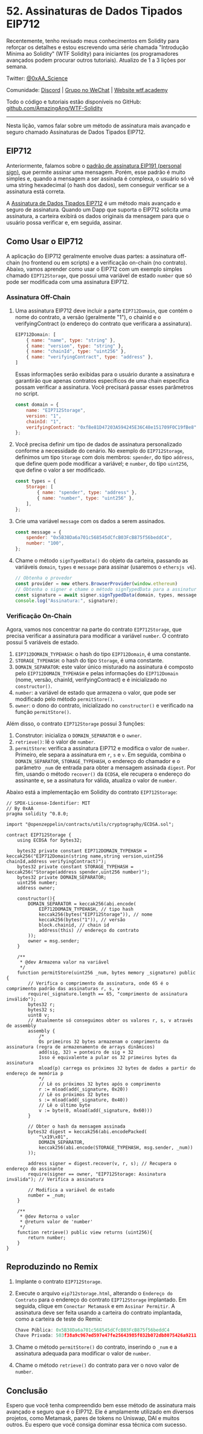 # 52. Assinaturas de Dados Tipados EIP712

Recentemente, tenho revisado meus conhecimentos em Solidity para reforçar os detalhes e estou escrevendo uma série chamada "Introdução Mínima ao Solidity" (WTF Solidity) para iniciantes (os programadores avançados podem procurar outros tutoriais). Atualizo de 1 a 3 lições por semana.

Twitter: [@0xAA_Science](https://twitter.com/0xAA_Science)

Comunidade: [Discord](https://discord.gg/5akcruXrsk) | [Grupo no WeChat](https://docs.google.com/forms/d/e/1FAIpQLSe4KGT8Sh6sJ7hedQRuIYirOoZK_85miz3dw7vA1-YjodgJ-A/viewform?usp=sf_link) | [Website wtf.academy](https://wtf.academy)

Todo o código e tutoriais estão disponíveis no GitHub: [github.com/AmazingAng/WTF-Solidity](https://github.com/AmazingAng/WTF-Solidity)

---

Nesta lição, vamos falar sobre um método de assinatura mais avançado e seguro chamado Assinaturas de Dados Tipados EIP712.

## EIP712

Anteriormente, falamos sobre o [padrão de assinatura EIP191 (personal sign)](../37_Signature/readme_pt-br.md), que permite assinar uma mensagem. Porém, esse padrão é muito simples e, quando a mensagem a ser assinada é complexa, o usuário só vê uma string hexadecimal (o hash dos dados), sem conseguir verificar se a assinatura está correta.

A [Assinatura de Dados Tipados EIP712](https://eips.ethereum.org/EIPS/eip-712) é um método mais avançado e seguro de assinatura. Quando um Dapp que suporta o EIP712 solicita uma assinatura, a carteira exibirá os dados originais da mensagem para que o usuário possa verificar e, em seguida, assinar.

## Como Usar o EIP712

A aplicação do EIP712 geralmente envolve duas partes: a assinatura off-chain (no frontend ou em scripts) e a verificação on-chain (no contrato). Abaixo, vamos aprender como usar o EIP712 com um exemplo simples chamado `EIP712Storage`, que possui uma variável de estado `number` que só pode ser modificada com uma assinatura EIP712.

### Assinatura Off-Chain

1. Uma assinatura EIP712 deve incluir a parte `EIP712Domain`, que contém o nome do contrato, a versão (geralmente "1"), o chainId e o verifyingContract (o endereço do contrato que verificara a assinatura).

    ```js
    EIP712Domain: [
        { name: "name", type: "string" },
        { name: "version", type: "string" },
        { name: "chainId", type: "uint256" },
        { name: "verifyingContract", type: "address" },
    ]
    ```

    Essas informações serão exibidas para o usuário durante a assinatura e garantirão que apenas contratos específicos de uma chain específica possam verificar a assinatura. Você precisará passar esses parâmetros no script.

    ```js
    const domain = {
        name: "EIP712Storage",
        version: "1",
        chainId: "1",
        verifyingContract: "0xf8e81D47203A594245E36C48e151709F0C19fBe8",
    };
    ```

2. Você precisa definir um tipo de dados de assinatura personalizado conforme a necessidade do cenário. No exemplo do `EIP712Storage`, definimos um tipo `Storage` com dois membros: `spender`, do tipo `address`, que define quem pode modificar a variável; e `number`, do tipo `uint256`, que define o valor a ser modificado.

    ```js
    const types = {
        Storage: [
            { name: "spender", type: "address" },
            { name: "number", type: "uint256" },
        ],
    };
    ```
3. Crie uma variável `message` com os dados a serem assinados.

    ```js
    const message = {
        spender: "0x5B38Da6a701c568545dCfcB03FcB875f56beddC4",
        number: "100",
    };
    ```

4. Chame o método `signTypedData()` do objeto da carteira, passando as variáveis `domain`, `types` e `message` para assinar (usaremos o `ethersjs v6`).

    ```js
    // Obtenha o provedor
    const provider = new ethers.BrowserProvider(window.ethereum)
    // Obtenha o signer e chame o método signTypedData para a assinatura EIP712
    const signature = await signer.signTypedData(domain, types, message);
    console.log("Assinatura:", signature);
    ```

### Verificação On-Chain

Agora, vamos nos concentrar na parte do contrato `EIP712Storage`, que precisa verificar a assinatura para modificar a variável `number`. O contrato possui 5 variáveis de estado.

1. `EIP712DOMAIN_TYPEHASH`: o hash do tipo `EIP712Domain`, é uma constante.
2. `STORAGE_TYPEHASH`: o hash do tipo `Storage`, é uma constante.
3. `DOMAIN_SEPARATOR`: este valor único misturado na assinatura é composto pelo `EIP712DOMAIN_TYPEHASH` e pelas informações do `EIP712Domain` (nome, versão, chainId, verifyingContract) e é inicializado no `constructor()`.
4. `number`: a variável de estado que armazena o valor, que pode ser modificado pelo método `permitStore()`.
5. `owner`: o dono do contrato, inicializado no `constructor()` e verificado na função `permitStore()`.

Além disso, o contrato `EIP712Storage` possui 3 funções:

1. Construtor: inicializa o `DOMAIN_SEPARATOR` e o `owner`.
2. `retrieve()`: lê o valor de `number`.
3. `permitStore`: verifica a assinatura EIP712 e modifica o valor de `number`. Primeiro, ele separa a assinatura em `r`, `s` e `v`. Em seguida, combina o `DOMAIN_SEPARATOR`, `STORAGE_TYPEHASH`, o endereço do chamador e o parâmetro `_num` de entrada para obter a mensagem assinada `digest`. Por fim, usando o método `recover()` da `ECDSA`, ele recupera o endereço do assinante e, se a assinatura for válida, atualiza o valor de `number`.

Abaixo está a implementação em Solidity do contrato `EIP712Storage`:

```solidity
// SPDX-License-Identifier: MIT
// By 0xAA 
pragma solidity ^0.8.0;

import "@openzeppelin/contracts/utils/cryptography/ECDSA.sol";

contract EIP712Storage {
    using ECDSA for bytes32;

    bytes32 private constant EIP712DOMAIN_TYPEHASH = keccak256("EIP712Domain(string name,string version,uint256 chainId,address verifyingContract)");
    bytes32 private constant STORAGE_TYPEHASH = keccak256("Storage(address spender,uint256 number)");
    bytes32 private DOMAIN_SEPARATOR;
    uint256 number;
    address owner;

    constructor(){
        DOMAIN_SEPARATOR = keccak256(abi.encode(
            EIP712DOMAIN_TYPEHASH, // tipo hash
            keccak256(bytes("EIP712Storage")), // nome
            keccak256(bytes("1")), // versão
            block.chainid, // chain id
            address(this) // endereço do contrato
        ));
        owner = msg.sender;
    }

    /**
     * @dev Armazena valor na variável
     */
    function permitStore(uint256 _num, bytes memory _signature) public {
        // Verifica o comprimento da assinatura, onde 65 é o comprimento padrão das assinaturas r, s, v
        require(_signature.length == 65, "comprimento de assinatura inválido");
        bytes32 r;
        bytes32 s;
        uint8 v;
        // Atualmente só conseguimos obter os valores r, s, v através de assembly
        assembly {
            /*
            Os primeiros 32 bytes armazenam o comprimento da assinatura (regra de armazenamento de arrays dinâmicos)
            add(sig, 32) = ponteiro de sig + 32
            Isso é equivalente a pular os 32 primeiros bytes da assinatura
            mload(p) carrega os próximos 32 bytes de dados a partir do endereço de memória p
            */
            // Lê os próximos 32 bytes após o comprimento
            r := mload(add(_signature, 0x20))
            // Lê os próximos 32 bytes
            s := mload(add(_signature, 0x40))
            // Lê o último byte
            v := byte(0, mload(add(_signature, 0x60)))
        }

        // Obter o hash da mensagem assinada
        bytes32 digest = keccak256(abi.encodePacked(
            "\x19\x01",
            DOMAIN_SEPARATOR,
            keccak256(abi.encode(STORAGE_TYPEHASH, msg.sender, _num))
        )); 
        
        address signer = digest.recover(v, r, s); // Recupera o endereço do assinante
        require(signer == owner, "EIP712Storage: Assinatura inválida"); // Verifica a assinatura

        // Modifica a variável de estado
        number = _num;
    }

    /**
     * @dev Retorna o valor
     * @return valor de 'number'
     */
    function retrieve() public view returns (uint256){
        return number;
    }    
}
```

## Reproduzindo no Remix

1. Implante o contrato `EIP712Storage`.

2. Execute o arquivo `eip712storage.html`, alterando o `Endereço do Contrato` para o endereço do contrato `EIP712Storage` implantado. Em seguida, clique em `Conectar Metamask` e em `Assinar Permitir`. A assinatura deve ser feita usando a carteira do contrato implantada, como a carteira de teste do Remix:

    ```js
    Chave Pública: 0x5B38Da6a701c568545dCfcB03FcB875f56beddC4
    Chave Privada: 503f38a9c967ed597e47fe25643985f032b072db8075426a92110f82df48dfcb
    ```

3. Chame o método `permitStore()` do contrato, inserindo o `_num` e a assinatura adequada para modificar o valor de `number`.

4. Chame o método `retrieve()` do contrato para ver o novo valor de `number`.

## Conclusão

Espero que você tenha compreendido bem esse método de assinatura mais avançado e seguro que é o EIP712. Ele é amplamente utilizado em diversos projetos, como Metamask, pares de tokens no Uniswap, DAI e muitos outros. Eu espero que você consiga dominar essa técnica com sucesso.

